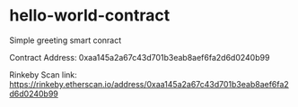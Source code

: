 # hello-world-contract
Simple greeting smart conract

Contract Address: 0xaa145a2a67c43d701b3eab8aef6fa2d6d0240b99

Rinkeby Scan link: https://rinkeby.etherscan.io/address/0xaa145a2a67c43d701b3eab8aef6fa2d6d0240b99
